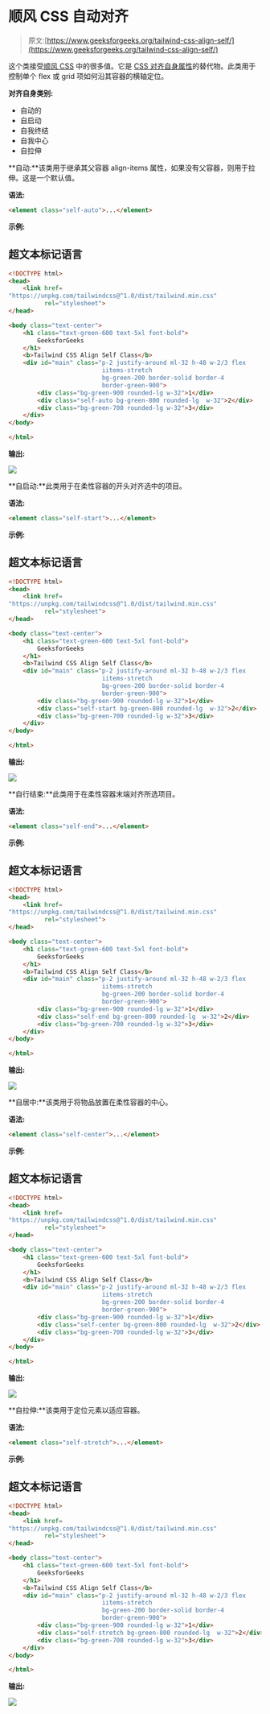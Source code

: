 # 顺风 CSS 自动对齐

> 原文:[https://www.geeksforgeeks.org/tailwind-css-align-self/](https://www.geeksforgeeks.org/tailwind-css-align-self/)

这个类接受[顺风 CSS](https://www.geeksforgeeks.org/css-tailwind-introduction/) 中的很多值。它是 [CSS 对齐自身属性](https://www.geeksforgeeks.org/css-align-self-property/)的替代物。此类用于控制单个 flex 或 grid 项如何沿其容器的横轴定位。

**对齐自身类别:**

*   自动的
*   自启动
*   自我终结
*   自我中心
*   自拉伸

**自动:**该类用于继承其父容器 align-items 属性，如果没有父容器，则用于拉伸。这是一个默认值。

**语法:**

```html
<element class="self-auto">...</element>
```

**示例:**

## 超文本标记语言

```html
<!DOCTYPE html> 
<head> 
    <link href=
"https://unpkg.com/tailwindcss@^1.0/dist/tailwind.min.css" 
          rel="stylesheet"> 
</head> 

<body class="text-center"> 
    <h1 class="text-green-600 text-5xl font-bold">
        GeeksforGeeks
    </h1> 
    <b>Tailwind CSS Align Self Class</b> 
    <div id="main" class="p-2 justify-around ml-32 h-48 w-2/3 flex
                          iitems-stretch
                          bg-green-200 border-solid border-4 
                          border-green-900"> 
        <div class="bg-green-900 rounded-lg w-32">1</div> 
        <div class="self-auto bg-green-800 rounded-lg  w-32">2</div> 
        <div class="bg-green-700 rounded-lg w-32">3</div> 
    </div> 
</body> 

</html>
```

**输出:**

![](img/ec3fd92713af4fe3dfa8b41b85a20b47.png)

**自启动:**此类用于在柔性容器的开头对齐选中的项目。

**语法:**

```html
<element class="self-start">...</element>
```

**示例:**

## 超文本标记语言

```html
<!DOCTYPE html> 
<head> 
    <link href=
"https://unpkg.com/tailwindcss@^1.0/dist/tailwind.min.css" 
          rel="stylesheet"> 
</head> 

<body class="text-center"> 
    <h1 class="text-green-600 text-5xl font-bold">
        GeeksforGeeks
    </h1> 
    <b>Tailwind CSS Align Self Class</b> 
    <div id="main" class="p-2 justify-around ml-32 h-48 w-2/3 flex
                          iitems-stretch
                          bg-green-200 border-solid border-4 
                          border-green-900"> 
        <div class="bg-green-900 rounded-lg w-32">1</div> 
        <div class="self-start bg-green-800 rounded-lg  w-32">2</div> 
        <div class="bg-green-700 rounded-lg w-32">3</div> 
    </div> 
</body> 

</html>
```

**输出:**

![](img/09c85668c3a199e50582c94253d465db.png)

**自行结束:**此类用于在柔性容器末端对齐所选项目。

**语法:**

```html
<element class="self-end">...</element>
```

**示例:**

## 超文本标记语言

```html
<!DOCTYPE html> 
<head> 
    <link href=
"https://unpkg.com/tailwindcss@^1.0/dist/tailwind.min.css" 
          rel="stylesheet"> 
</head> 

<body class="text-center"> 
    <h1 class="text-green-600 text-5xl font-bold">
        GeeksforGeeks
    </h1> 
    <b>Tailwind CSS Align Self Class</b> 
    <div id="main" class="p-2 justify-around ml-32 h-48 w-2/3 flex
                          iitems-stretch
                          bg-green-200 border-solid border-4 
                          border-green-900"> 
        <div class="bg-green-900 rounded-lg w-32">1</div> 
        <div class="self-end bg-green-800 rounded-lg  w-32">2</div> 
        <div class="bg-green-700 rounded-lg w-32">3</div> 
    </div> 
</body> 

</html>
```

**输出:**

![](img/c7176a3c3b72409d49b44a1c6b1368c0.png)

**自居中:**该类用于将物品放置在柔性容器的中心。

**语法:**

```html
<element class="self-center">...</element>
```

**示例:**

## 超文本标记语言

```html
<!DOCTYPE html> 
<head> 
    <link href=
"https://unpkg.com/tailwindcss@^1.0/dist/tailwind.min.css" 
          rel="stylesheet"> 
</head> 

<body class="text-center"> 
    <h1 class="text-green-600 text-5xl font-bold">
        GeeksforGeeks
    </h1> 
    <b>Tailwind CSS Align Self Class</b> 
    <div id="main" class="p-2 justify-around ml-32 h-48 w-2/3 flex
                          iitems-stretch
                          bg-green-200 border-solid border-4 
                          border-green-900"> 
        <div class="bg-green-900 rounded-lg w-32">1</div> 
        <div class="self-center bg-green-800 rounded-lg  w-32">2</div> 
        <div class="bg-green-700 rounded-lg w-32">3</div> 
    </div> 
</body> 

</html>
```

**输出:**

![](img/c45c483dfa2ee70c14e61a45318657d5.png)

**自拉伸:**该类用于定位元素以适应容器。

**语法:**

```html
<element class="self-stretch">...</element>
```

**示例:**

## 超文本标记语言

```html
<!DOCTYPE html> 
<head> 
    <link href=
"https://unpkg.com/tailwindcss@^1.0/dist/tailwind.min.css" 
          rel="stylesheet"> 
</head> 

<body class="text-center"> 
    <h1 class="text-green-600 text-5xl font-bold">
        GeeksforGeeks
    </h1> 
    <b>Tailwind CSS Align Self Class</b> 
    <div id="main" class="p-2 justify-around ml-32 h-48 w-2/3 flex
                          iitems-stretch
                          bg-green-200 border-solid border-4 
                          border-green-900"> 
        <div class="bg-green-900 rounded-lg w-32">1</div> 
        <div class="self-stretch bg-green-800 rounded-lg  w-32">2</div> 
        <div class="bg-green-700 rounded-lg w-32">3</div> 
    </div> 
</body> 

</html>
```

**输出:**

![](img/ec3fd92713af4fe3dfa8b41b85a20b47.png)